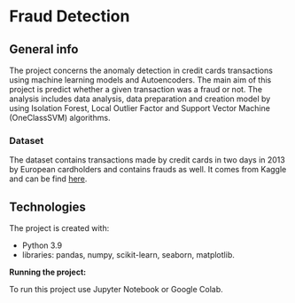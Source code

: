 # Fraud Detection


## General info

The project concerns the anomaly detection in credit cards transactions using machine learning models and Autoencoders. 
The main aim of this project is predict whether a given transaction was a fraud or not.  The analysis includes data analysis, data preparation and creation model by using Isolation Forest, Local Outlier Factor and Support Vector Machine (OneClassSVM) algorithms.

### Dataset

The dataset contains transactions made by credit cards in two days in 2013 by European cardholders and contains frauds as well. It comes from Kaggle and can be find [here](https://www.kaggle.com/datasets/mlg-ulb/creditcardfraud).

## Technologies

The project is created with:
- Python 3.9
- libraries: pandas, numpy, scikit-learn, seaborn, matplotlib.

**Running the project:**

To run this project use Jupyter Notebook or Google Colab.
